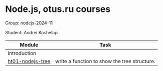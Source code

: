 # Node.js, otus.ru courses

Group: nodejs-2024-11

Student: Andrei Koshelap

|Module|Task|
| --- | --- |
|Introduction|
|[ht01-nodejs-tree](https://github.com/andreikoshelap/2024-11-otus-nodejs-koshelap/tree/master/ht01-nodejs-tree)|write a function to show the tree structure.|